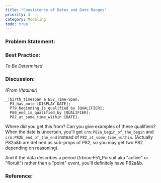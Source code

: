 ```yaml
---
title: "Consistency of Dates and Date Ranges"
priority: 3
category: Modeling
todo: true
---
```


### Problem Statement:

### Best Practice:

*To Be Determined*

### Discussion:

*(From Vladimir)*

    _:birth_timespan a E52_Time-Span;
      P3_has_note [DISPLAY DATE];
      P79_beginning_is_qualified_by [QUALIFIER];
      P80_end_is_qualified_by [QUALIFIER];
      P82_at_some_time_within [DATE].

Where did you get this from? Can you give examples of these qualifiers? When the date is uncertain, you'll get `crm:P82a_begin_of_the_begin` and `crm:P82b_end_of_the_end` instead of `P82_at_some_time_within`.  (Actually P82a&b are defined as sub-props of P82, so you may get two P82 depending on reasoning).

And if the data describes a period (frbroo:F51_Pursuit aka "active" or "floruit") rather than a "point" event, you'll definitely have P82a&b.


### Reference:


